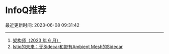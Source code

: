 # InfoQ推荐

最近更新时间: 2023-06-08 09:31:42

--- 
1. [架构师（2023 年 6 月）](https://www.infoq.cn/article/YfSrmISxZaJhgjIvSMJ4) 
2. [Istio的未来：无Sidecar和带有Ambient Mesh的Sidecar](https://www.infoq.cn/article/hh12UJcPhkRmKoQLKyK7) 
